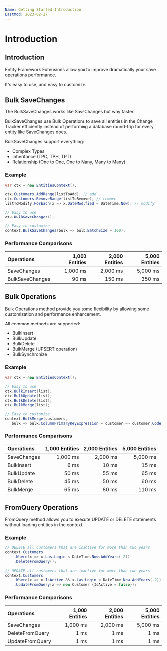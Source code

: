 ```yaml
---
Name: Getting Started Introduction
LastMod: 2023-02-27
---
```


# Introduction

## Introduction
Entity Framework Extensions allow you to improve dramatically your save operations performance.

It's easy to use, and easy to customize.

## Bulk SaveChanges
The BulkSaveChanges works like SaveChanges but way faster.

BulkSaveChanges use Bulk Operations to save all entities in the Change Tracker efficiently instead of performing a database round-trip for every entity like SaveChanges does.

BulkSaveChanges support everything:

- Complex Types
- Inheritance (TPC, TPH, TPT)
- Relationship (One to One, One to Many, Many to Many)

### Example

```csharp
var ctx = new EntitiesContext();

ctx.Customers.AddRange(listToAdd); // add
ctx.Customers.RemoveRange(listToRemove); // remove
listToModify.ForEach(x => x.DateModified = DateTime.Now); // modify

// Easy to use
ctx.BulkSaveChanges();

// Easy to customize
context.BulkSaveChanges(bulk => bulk.BatchSize = 100);
```
### Performance Comparisons

| Operations      | 1,000 Entities | 2,000 Entities | 5,000 Entities |
| :-------------- | -------------: | -------------: | -------------: |
| SaveChanges     | 1,000 ms       | 2,000 ms       | 5,000 ms       |
| BulkSaveChanges | 90 ms          | 150 ms         | 350 ms         |

## Bulk Operations

Bulk Operations method provide you some flexibility by allowing some customization and performance enhancement.

All common methods are supported:

- BulkInsert
- BulkUpdate
- BulkDelete
- BulkMerge (UPSERT operation)
- BulkSynchronize

### Example


```csharp
var ctx = new EntitiesContext();

// Easy to use
ctx.BulkInsert(list);
ctx.BulkUpdate(list);
ctx.BulkDelete(list);
ctx.BulkMerge(list);

// Easy to customize
context.BulkMerge(customers, 
   bulk => bulk.ColumnPrimaryKeyExpression = customer => customer.Code; });
```

### Performance Comparisons

| Operations      | 1,000 Entities | 2,000 Entities | 5,000 Entities |
| :-------------- | -------------: | -------------: | -------------: |
| SaveChanges     | 1,000 ms       | 2,000 ms       | 5,000 ms       |
| BulkInsert      | 6 ms           | 10 ms          | 15 ms          |
| BulkUpdate      | 50 ms          | 55 ms          | 65 ms          |
| BulkDelete      | 45 ms          | 50 ms          | 60 ms          |
| BulkMerge       | 65 ms          | 80 ms          | 110 ms         |

## FromQuery Operations

FromQuery method allows you to execute UPDATE or DELETE statements without loading entities in the context.

### Example


```csharp
// DELETE all customers that are inactive for more than two years
context.Customers
    .Where(x => x.LastLogin < DateTime.Now.AddYears(-2))
    .DeleteFromQuery();
 
// UPDATE all customers that are inactive for more than two years
context.Customers
    .Where(x => x.IsActive && x.LastLogin < DateTime.Now.AddYears(-2))
    .UpdateFromQuery(x => new Customer {IsActive = false});
```

### Performance Comparisons

| Operations      | 1,000 Entities | 2,000 Entities | 5,000 Entities |
| :-------------- | -------------: | -------------: | -------------: |
| SaveChanges     | 1,000 ms       | 2,000 ms       | 5,000 ms       |
| DeleteFromQuery | 1 ms           | 1 ms           | 1 ms           |
| UpdateFromQuery | 1 ms           | 1 ms           | 1 ms           |

